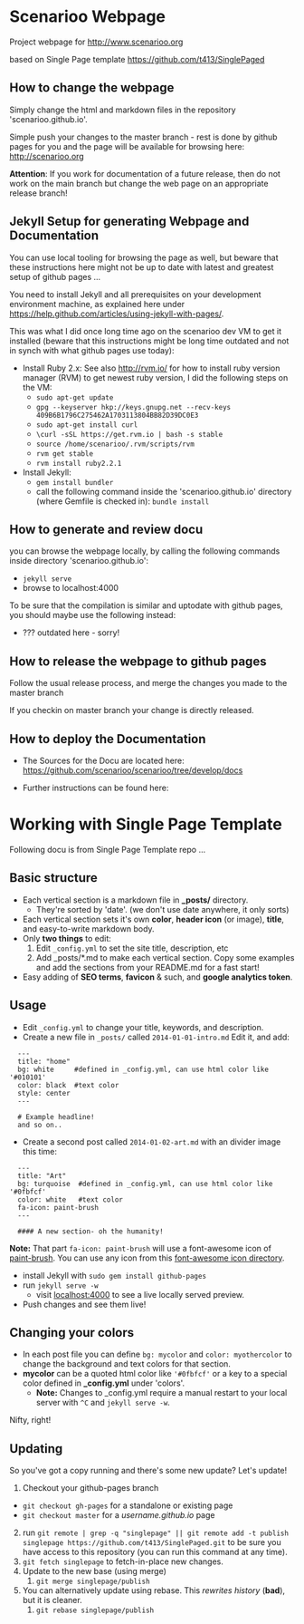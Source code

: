 # Scenarioo Webpage

Project webpage for http://www.scenarioo.org

based on Single Page template https://github.com/t413/SinglePaged

## How to change the webpage

Simply change the html and markdown files in the repository 'scenarioo.github.io'.

Simple push your changes to the master branch - rest is done by github pages for you and the page will be available for browsing here: http://scenarioo.org

**Attention**: If you work for documentation of a future release, then do not work on the main branch but change the web page on an appropriate release branch!

## Jekyll Setup for generating Webpage and Documentation

You can use local tooling for browsing the page as well, but beware that these instructions here might not be up to date with latest and greatest setup of github pages ...

You need to install Jekyll and all prerequisites on your development environment machine, as explained here under https://help.github.com/articles/using-jekyll-with-pages/.

This was what I did once long time ago on the scenarioo dev VM to get it installed (beware that this instructions might be long time outdated and not in synch with what github pages use today):

 * Install Ruby 2.x:
   See also http://rvm.io/ for how to install ruby version manager (RVM) to get newest ruby version, I did the following steps on the VM:
    * `sudo apt-get update`
    * `gpg --keyserver hkp://keys.gnupg.net --recv-keys 409B6B1796C275462A1703113804BB82D39DC0E3`
    * `sudo apt-get install curl`
    * `\curl -sSL https://get.rvm.io | bash -s stable`
    * `source /home/scenarioo/.rvm/scripts/rvm`
    * `rvm get stable`
    * `rvm install ruby2.2.1`
 * Install Jekyll:
    * `gem install bundler`
    * call the following command inside the 'scenarioo.github.io' directory (where Gemfile is checked in): 
      `bundle install`

## How to generate and review docu

you can browse the webpage locally, by calling the following commands inside directory 'scenarioo.github.io':
 * `jekyll serve`
 * browse to localhost:4000

To be sure that the compilation is similar and uptodate with github pages, you should maybe use the following instead:
 * ??? outdated here - sorry!
 
## How to release the webpage to github pages

Follow the usual release process, and merge the changes you made to the master branch

If you checkin on master branch your change is directly released.

## How to deploy the Documentation

* The Sources for the Docu are located here: https://github.com/scenarioo/scenarioo/tree/develop/docs

* Further instructions can be found here: 

# Working with Single Page Template

Following docu is from Single Page Template repo ...

## Basic structure


- Each vertical section is a markdown file in **_posts/** directory.
  * They're sorted by 'date'. (we don't use date anywhere, it only sorts)
- Each vertical section sets it's own **color**, **header icon** (or image), **title**, and easy-to-write markdown body.
- Only **two things** to edit:
  1. Edit `_config.yml` to set the site title, description, etc
  2. Add _posts/*.md to make each vertical section. Copy some examples and add the sections from your README.md for a fast start!
- Easy adding of **SEO terms**, **favicon** & such, and **google analytics token**.


## Usage

- Edit `_config.yml` to change your title, keywords, and description.
- Create a new file in `_posts/` called `2014-01-01-intro.md`
  Edit it, and add:

~~~
  ---
  title: "home"
  bg: white     #defined in _config.yml, can use html color like '#010101'
  color: black  #text color
  style: center
  ---

  # Example headline!
  and so on..
~~~

- Create a second post called `2014-01-02-art.md` with an divider image this time:

~~~
  ---
  title: "Art"
  bg: turquoise  #defined in _config.yml, can use html color like '#0fbfcf'
  color: white   #text color
  fa-icon: paint-brush
  ---

  #### A new section- oh the humanity!
~~~

**Note:** That part `fa-icon: paint-brush` will use a font-awesome icon of [paint-brush](http://fortawesome.github.io/Font-Awesome/icon/paint-brush/). You can use any icon from this [font-awesome icon directory](http://fortawesome.github.io/Font-Awesome/icons/).

- install Jekyll with `sudo gem install github-pages`
- run `jekyll serve -w`
  - visit [localhost:4000](http://localhost:4000) to see a live locally served preview.
- Push changes and see them live!




## Changing your colors

- In each post file you can define `bg: mycolor` and `color: myothercolor` to change the background and text colors for that section.
- **mycolor** can be a quoted html color like `'#0fbfcf'` or a key to a special color defined in **_config.yml** under 'colors'.
  - **Note:** Changes to _config.yml require a manual restart to your local server with `^C` and `jekyll serve -w`.

Nifty, right!



## Updating

So you've got a copy running and there's some new update? Let's update!

1. Checkout your github-pages branch
  - `git checkout gh-pages` for a standalone or existing page
  - `git checkout master` for a *username.github.io* page
2. run `git remote | grep -q "singlepage" || git remote add -t publish singlepage https://github.com/t413/SinglePaged.git` to be sure you have access to this repository (you can run this command at any time).
2. `git fetch singlepage` to fetch-in-place new changes.
3. Update to the new base (using merge)
    1. `git merge singlepage/publish`
4. You can alternatively update using rebase. This *rewrites history* (**bad**), but it is cleaner.
    1. `git rebase singlepage/publish`
